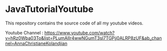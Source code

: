 # JavaTutorialYoutube
This repository contains the source code of all my youtube videos.

Youtube Channel : https://www.youtube.com/watch?v=hRz0Wba03To&list=PLumAIIr4wwNGumT3sI7TGPjj0ALRP8zUF&ab_channel=AnnaChristianeKolandjian
